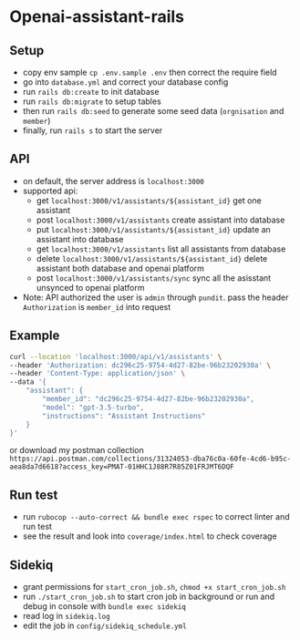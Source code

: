 # Openai-assistant-rails

## Setup
- copy env sample `cp .env.sample .env` then correct the require field
- go into `database.yml` and correct your database config
- run `rails db:create` to init database
- run `rails db:migrate` to setup tables
- then run `rails db:seed` to generate some seed data (`orgnisation` and `member`)
- finally, run `rails s` to start the server

## API
- on default, the server address is `localhost:3000`
- supported api:
  - get `localhost:3000/v1/assistants/${assistant_id}` get one assistant
  - post `localhost:3000/v1/assistants` create assistant into database
  - put `localhost:3000/v1/assistants/${assistant_id}` update an assistant into database
  - get `localhost:3000/v1/assistants` list all assistants from database
  - delete `localhost:3000/v1/assistants/${assistant_id}` delete assistant both database and openai platform
  - post `localhost:3000/v1/assistants/sync` sync all the asisstant unsynced to openai platform
- Note: API authorized the user is `admin` through `pundit`. pass the header `Authorization` is `member_id` into request
## Example
```bash
curl --location 'localhost:3000/api/v1/assistants' \
--header 'Authorization: dc296c25-9754-4d27-82be-96b23202930a' \
--header 'Content-Type: application/json' \
--data '{
    "assistant": {
        "member_id": "dc296c25-9754-4d27-82be-96b23202930a",
        "model": "gpt-3.5-turbo",
        "instructions": "Assistant Instructions"
    }
}'
```
or download my postman collection `https://api.postman.com/collections/31324053-dba76c0a-60fe-4cd6-b95c-aea8da7d6618?access_key=PMAT-01HHC1J88R7R85Z01FRJMT6DQF`

## Run test
- run `rubocop --auto-correct && bundle exec rspec` to correct linter and run test
- see the result and look into `coverage/index.html` to check coverage

## Sidekiq
- grant permissions for `start_cron_job.sh`, `chmod +x start_cron_job.sh`
- run `./start_cron_job.sh` to start cron job in background or run and debug in console with `bundle exec sidekiq`
- read log in `sidekiq.log`
- edit the job in `config/sidekiq_schedule.yml`
